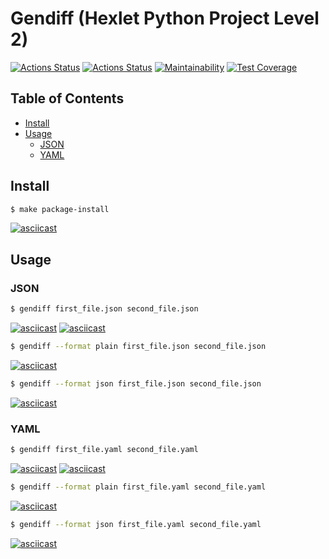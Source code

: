 # Gendiff (Hexlet Python Project Level 2)

[![Actions Status](https://github.com/neihaoo/python-project-lvl2/workflows/hexlet-check/badge.svg)](https://github.com/neihaoo/python-project-lvl2/actions)
[![Actions Status](https://github.com/neihaoo/python-project-lvl2/workflows/Python%20CI/badge.svg)](https://github.com/neihaoo/python-project-lvl2/actions)
[![Maintainability](https://api.codeclimate.com/v1/badges/2ffa639f6c265e8b3d62/maintainability)](https://codeclimate.com/github/neihaoo/python-project-lvl2/maintainability)
[![Test Coverage](https://api.codeclimate.com/v1/badges/2ffa639f6c265e8b3d62/test_coverage)](https://codeclimate.com/github/neihaoo/python-project-lvl2/test_coverage)

## Table of Contents

- [Install](#Install)
- [Usage](#Usage)
  - [JSON](#JSON)
  - [YAML](#YAML)

## Install

```sh
$ make package-install
```

[![asciicast](https://asciinema.org/a/9tQrRPZ4SQb8SxwvO52SOMGg4.svg)](https://asciinema.org/a/9tQrRPZ4SQb8SxwvO52SOMGg4)

## Usage

### JSON

```sh
$ gendiff first_file.json second_file.json
```

[![asciicast](https://asciinema.org/a/dsiDkKVqfohcQAL5QnNY9RzX0.svg)](https://asciinema.org/a/dsiDkKVqfohcQAL5QnNY9RzX0)
[![asciicast](https://asciinema.org/a/4UE3uDyVcVLGNZ6IHnzJ3K7bA.svg)](https://asciinema.org/a/4UE3uDyVcVLGNZ6IHnzJ3K7bA)

```sh
$ gendiff --format plain first_file.json second_file.json
```

[![asciicast](https://asciinema.org/a/iWbqam1l9FpIswBo3fX3kB0DQ.svg)](https://asciinema.org/a/iWbqam1l9FpIswBo3fX3kB0DQ)

```sh
$ gendiff --format json first_file.json second_file.json
```

[![asciicast](https://asciinema.org/a/F5BNe5vyWIaRKnphb12xErkGV.svg)](https://asciinema.org/a/F5BNe5vyWIaRKnphb12xErkGV)

### YAML

```sh
$ gendiff first_file.yaml second_file.yaml
```

[![asciicast](https://asciinema.org/a/oI4d51XCk4P7ayh6dWZsKe6LR.svg)](https://asciinema.org/a/oI4d51XCk4P7ayh6dWZsKe6LR)
[![asciicast](https://asciinema.org/a/9rFcqs8AdE2PovjloanxXoofA.svg)](https://asciinema.org/a/9rFcqs8AdE2PovjloanxXoofA)

```sh
$ gendiff --format plain first_file.yaml second_file.yaml
```

[![asciicast](https://asciinema.org/a/g4yVKBwzuVQexJnZCSUPELdcd.svg)](https://asciinema.org/a/g4yVKBwzuVQexJnZCSUPELdcd)

```sh
$ gendiff --format json first_file.yaml second_file.yaml
```

[![asciicast](https://asciinema.org/a/rATFi3LYLXVDfIqSTIK66ylFD.svg)](https://asciinema.org/a/rATFi3LYLXVDfIqSTIK66ylFD)
